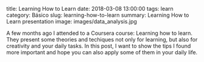 title: Learning How to Learn
date: 2018-03-08 13:00:00
tags: learn
category: Básico
slug: learning-how-to-learn
summary: Learning How to Learn presentation
image: images/data_analysis.jpg

A few months ago I attended to a Coursera course: Learning how to learn. They present some theories and techiques not only for learning, but also for creativity and your daily tasks. In this post, I want to show the tips I found more important and hope you can also apply some of them in your daily life.


